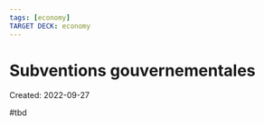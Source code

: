 ```yaml
---
tags: [economy] 
TARGET DECK: economy
---
```

# Subventions gouvernementales
Created: 2022-09-27

#tbd 